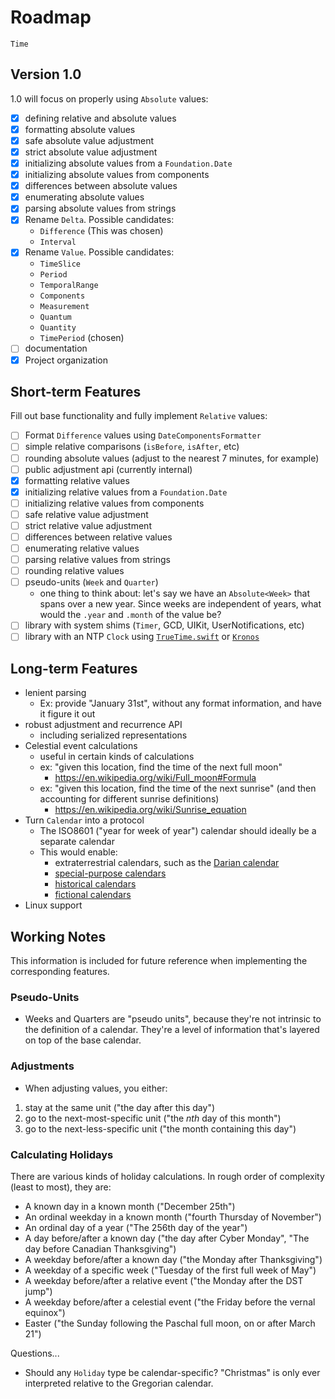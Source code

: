 # Roadmap

`Time` 

## Version 1.0

1.0 will focus on properly using `Absolute` values:

- [x] defining relative and absolute values
- [x] formatting absolute values
- [x] safe absolute value adjustment
- [x] strict absolute value adjustment
- [x] initializing absolute values from a `Foundation.Date`
- [x] initializing absolute values from components
- [x] differences between absolute values
- [x] enumerating absolute values
- [x] parsing absolute values from strings
- [x] Rename `Delta`. Possible candidates:
    - `Difference` (This was chosen)
    - `Interval`
- [x] Rename `Value`. Possible candidates:
    - `TimeSlice`
    - `Period`
    - `TemporalRange`
    - `Components`
    - `Measurement`
    - `Quantum`
    - `Quantity`
    - `TimePeriod` (chosen)
- [ ] documentation
- [x] Project organization

## Short-term Features

Fill out base functionality and fully implement `Relative` values:

- [ ] Format `Difference` values using `DateComponentsFormatter`
- [ ] simple relative comparisons (`isBefore`, `isAfter`, etc)
- [ ] rounding absolute values (adjust to the nearest 7 minutes, for example)
- [ ] public adjustment api (currently internal)
- [x] formatting relative values
- [x] initializing relative values from a `Foundation.Date`
- [ ] initializing relative values from components
- [ ] safe relative value adjustment
- [ ] strict relative value adjustment
- [ ] differences between relative values
- [ ] enumerating relative values
- [ ] parsing relative values from strings
- [ ] rounding relative values
- [ ] pseudo-units (`Week` and `Quarter`)
    - one thing to think about: let's say we have an `Absolute<Week>` that spans over a new year. Since weeks are independent of years, what would the `.year` and `.month` of the value be?
- [ ] library with system shims (`Timer`, GCD, UIKit, UserNotifications, etc)
- [ ] library with an NTP `Clock` using [`TrueTime.swift`](https://github.com/instacart/TrueTime.swift/issues/82) or [`Kronos`](https://github.com/Lyft/Kronos)

## Long-term Features

- lenient parsing
    - Ex: provide "January 31st", without any format information, and have it figure it out
- robust adjustment and recurrence API
    - including serialized representations
- Celestial event calculations
    - useful in certain kinds of calculations
    - ex: "given this location, find the time of the next full moon"
        - https://en.wikipedia.org/wiki/Full_moon#Formula
    - ex: "given this location, find the time of the next sunrise" (and then accounting for different sunrise definitions)
        - https://en.wikipedia.org/wiki/Sunrise_equation
- Turn `Calendar` into a protocol
    - The ISO8601 ("year for week of year") calendar should ideally be a separate calendar
    - This would enable:
        - extraterrestrial calendars, such as the [Darian calendar](https://en.wikipedia.org/wiki/Darian_calendar)
        - [special-purpose calendars](https://en.wikipedia.org/wiki/International_Fixed_Calendar)
        - [historical calendars](https://en.wikipedia.org/wiki/Maya_calendar)
        - [fictional calendars](https://en.wikipedia.org/wiki/Stardate)
- Linux support

## Working Notes

This information is included for future reference when implementing the corresponding features.

### Pseudo-Units

- Weeks and Quarters are "pseudo units", because they're not intrinsic to the definition of a calendar. They're a level of information that's layered on top of the base calendar.

### Adjustments

- When adjusting values, you either:
1. stay at the same unit ("the day after this day")
2. go to the next-most-specific unit ("the *nth* day of this month")
3. go to the next-less-specific unit ("the month containing this day")

### Calculating Holidays

There are various kinds of holiday calculations. In rough order of complexity (least to most), they are:

- A known day in a known month ("December 25th")
- An ordinal weekday in a known month ("fourth Thursday of November")
- An ordinal day of a year ("The 256th day of the year")
- A day before/after a known day ("the day after Cyber Monday", "The day before Canadian Thanksgiving")
- A weekday before/after a known day ("the Monday after Thanksgiving")
- A weekday of a specific week ("Tuesday of the first full week of May")
- A weekday before/after a relative event ("the Monday after the DST jump")
- A weekday before/after a celestial event ("the Friday before the vernal equinox")
- Easter ("the Sunday following the Paschal full moon, on or after March 21")

Questions...
- Should any `Holiday` type be calendar-specific? "Christmas" is only ever interpreted relative to the Gregorian calendar.
